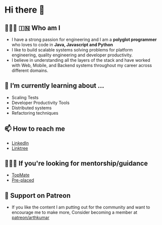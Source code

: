 # Hi there 👋

## 👨🏻‍💻 🇮🇳 Who am I

- I have a strong passion for engineering and I am a **polyglot programmer** who loves to code in **Java, Javascript and Python**
- I like to build scalable systems solving problems for platform engineering, quality engineering and developer productivity.
- I believe in understanding all the layers of the stack and have worked with Web, Mobile, and Backend systems throughout my career across different domains.


## 🌱 I’m currently learning about ...

- Scaling Tests
- Developer Productivity Tools
- Distributed systems
- Refactoring techniques


## 📫 How to reach me

- [LinkedIn](https://www.linkedin.com/in/arth-kumar/)
- [Linktree](https://linktr.ee/arth_kumar)


## 👨🏻‍🏫 If you're looking for mentorship/guidance

- [TopMate](https://topmate.io/arth_kumar)
- [Pre-placed](https://www.preplaced.in/profile/arth-kumar)


## 🤝 Support on Patreon

- If you like the content I am putting out for the community and want to encourage me to make more, Consider becoming a member at [patreon/arthkumar](https://www.patreon.com/arthkumar)
